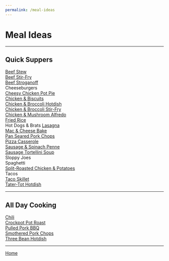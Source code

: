 ```yaml
---
permalink: /meal-ideas
---
```


# Meal Ideas

---

## Quick Suppers

[Beef Stew](/soups-and-stews/beef-stew)  
[Beef Stir-Fry](/main/beef-stir-fry)  
[Beef Stroganoff](/main/beef-stroganoff)  
Cheeseburgers  
[Cheesy Chicken Pot Pie](/main/cheesy-chicken-pot-pie)  
[Chicken & Biscuits](/main/chicken-biscuits)  
[Chicken & Broccoli Hotdish](/main/chicken-broccoli-hotdish)  
[Chicken & Broccoli Stir-Fry](/main/chicken-broccoli-stir-fry)  
[Chicken & Mushroom Alfredo](/pasta/chicken-mushroom-alfredo)  
[Fried Rice](/main/fried-rice)  
Hot Dogs & Brats
[Lasagna](/pasta/lasagna)  
[Mac & Cheese Bake](/pasta/mac-cheese-bake)  
[Pan Seared Pork Chops](/main/pan-seared-pork-chops)  
[Pizza Casserole](/pasta/pizza-casserole)  
[Sausage & Spinach Penne](/pasta/sausage-spinach-penne)  
[Sausage Tortellini Soup](/soups-and-stews/sausage-tortellini-soup)  
Sloppy Joes  
Spaghetti  
[Split-Roasted Chicken & Potatoes](/main/split-roasted-chicken-potatoes)  
Tacos  
[Taco Skillet](/main/easy-taco-skillet)  
[Tater-Tot Hotdish](/main/tater-tot-hotdish)  

---

## All Day Cooking

[Chili](/soups-and-stews/chili)  
[Crockpot Pot Roast](/main/crockpot-pot-roast)  
[Pulled Pork BBQ](/main/pulled-pork-bbq)  
[Smothered Pork Chops](/main/smothered-pork-chops)  
[Three Bean Hotdish](/sides/three-bean-hotdish)  

---

[Home](https://thomasjbarrett82.github.io)
